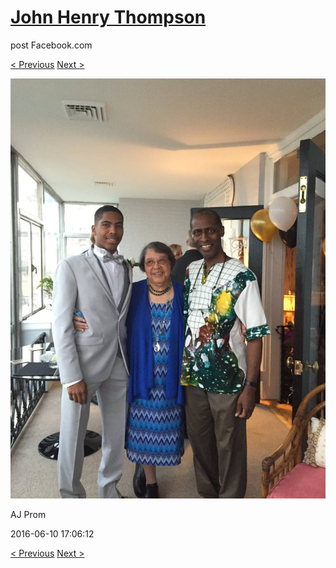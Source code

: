 # [John Henry Thompson](../README.md)
post Facebook.com

[< Previous](2016-06-10-28.md) [Next >](2016-06-10-30.md)

[![](../media/2016-06-10/AJ-Prom-27.jpg)](../README.md)

AJ Prom

2016-06-10 17:06:12

[< Previous](2016-06-10-28.md) [Next >](2016-06-10-30.md)